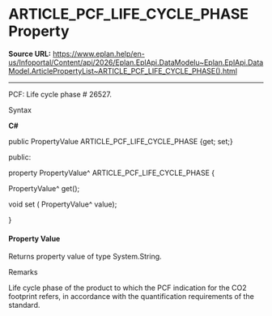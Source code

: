 # ARTICLE_PCF_LIFE_CYCLE_PHASE Property

**Source URL:** https://www.eplan.help/en-us/Infoportal/Content/api/2026/Eplan.EplApi.DataModelu~Eplan.EplApi.DataModel.ArticlePropertyList~ARTICLE_PCF_LIFE_CYCLE_PHASE().html

---

PCF: Life cycle phase # 26527.

Syntax

**C#**



public PropertyValue ARTICLE_PCF_LIFE_CYCLE_PHASE {get; set;}

public:

property PropertyValue^ ARTICLE_PCF_LIFE_CYCLE_PHASE {

   PropertyValue^ get();

   void set (    PropertyValue^ value);

}


#### Property Value

Returns property value of type System.String.

Remarks

Life cycle phase of the product to which the PCF indication for the CO2 footprint refers, in accordance with the quantification requirements of the standard.
